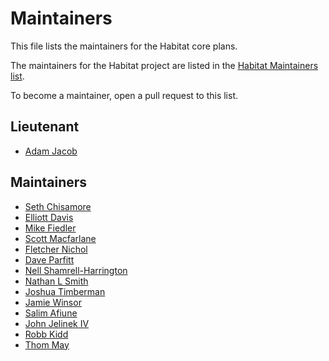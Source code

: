 # Maintainers

This file lists the maintainers for the Habitat core plans.

The maintainers for the Habitat project are listed in the
[Habitat Maintainers list](https://github.com/habitat-sh/habitat/blob/master/MAINTAINERS.md).

To become a maintainer, open a pull request to this list.

## Lieutenant

* [Adam Jacob](https://github.com/adamhjk)

## Maintainers

* [Seth Chisamore](https://github.com/schisamo)
* [Elliott Davis](https://github.com/elliott-davis)
* [Mike Fiedler](https://github.com/miketheman)
* [Scott Macfarlane](https://github.com/smacfarlane)
* [Fletcher Nichol](https://github.com/fnichol)
* [Dave Parfitt](https://github.com/metadave)
* [Nell Shamrell-Harrington](https://github.com/nellshamrell)
* [Nathan L Smith](https://github.com/smith)
* [Joshua Timberman](https://github.com/jtimberman)
* [Jamie Winsor](https://github.com/reset)
* [Salim Afiune](https://github.com/afiune)
* [John Jelinek IV](https://github.com/johnjelinek)
* [Robb Kidd](https://github.com/robbkidd)
* [Thom May](https://github.com/thommay)
